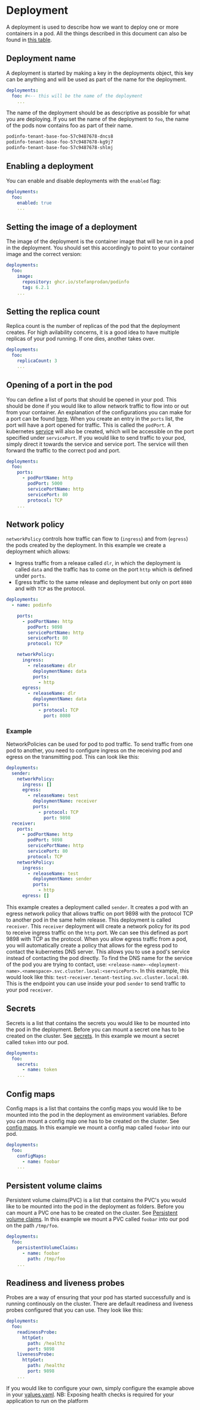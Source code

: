 # Deployment
A deployment is used to describe how we want to deploy one or more containers in a pod. All the things described in this document can also be found in [this table](../chart/README.md#configuration).

## Deployment name
A deployment is started by making a key in the deployments object, this key can be anything and will be used as part of the name for the deployment.

```yaml
deployments:
  foo: #<-- this will be the name of the deployment
    ...
```
The name of the deployment should be as descriptive as possible for what you are deploying. If you set the name of the deployment to `foo`, the name of the pods now contains foo as part of their name.

```bash
podinfo-tenant-base-foo-57c9487678-dncs8
podinfo-tenant-base-foo-57c9487678-kg9j7
podinfo-tenant-base-foo-57c9487678-shlmj
```

## Enabling a deployment
You can enable and disable deployments with the `enabled` flag:
```yaml
deployments:
  foo:
    enabled: true
    ...
```

## Setting the image of a deployment
The image of the deployment is the container image that will be run in a pod in the deployment. You should set this accordingly to point to your container image and the correct version:
```yaml
deployments:
  foo:
    image:
      repository: ghcr.io/stefanprodan/podinfo
      tag: 6.2.1
    ...
```

## Setting the replica count
Replica count is the number of replicas of the pod that the deployment creates. For high avilability concerns, it is a good idea to have multiple replicas of your pod running. If one dies, another takes over.
```yaml
deployments:
  foo:
    replicaCount: 3
    ...
```

## Opening of a port in the pod
You can define a list of ports that should be opened in your pod. This should be done if you would like to allow network traffic to flow into or out from your container. An explanation of the configurations you can make for a port can be found [here](../chart/README.md#configuration).
When you create an entry in the `ports` list, the port will have a port opened for traffic. This is called the `podPort`. A kubernetes [service](https://kubernetes.io/docs/concepts/services-networking/service/) will also be created, which will be accessible on the port specified under `servicePort`. If you would like to send traffic to your pod, simply direct it towards the service and service port. The service will then forward the traffic to the correct pod and port.
```yaml
deployments:
  foo:
    ports:
      - podPortName: http
        podPort: 5000
        servicePortName: http
        servicePort: 80
        protocol: TCP
    ...
```

## Network policy
`networkPolicy` controls how traffic can flow to (`ingress`) and from (`egress`) the pods created by the deployment. In this example we create a deployment which allows:
- Ingress traffic from a release called `dlr`, in which the deployment is called `data` and the traffic has to come on the port `http` which is defined under `ports`.
- Egress traffic to the same release and deployment but only on port `8080` and with `TCP` as the protocol.

```yaml
deployments:
  - name: podinfo

    ports:
      - podPortName: http
        podPort: 9898
        servicePortName: http
        servicePort: 80
        protocol: TCP

    networkPolicy:
      ingress:
        - releaseName: dlr
          deploymentName: data
          ports:
            - http
      egress:
        - releaseName: dlr
          deploymentName: data
          ports:
            - protocol: TCP
              port: 8080
```
### Example
NetworkPolicies can be used for pod to pod traffic. To send traffic from one pod to another, you need to configure ingress on the receiving pod and egress on the transmitting pod. This can look like this:
```yaml
deployments:
  sender:
    networkPolicy:
      ingress: []
      egress:
        - releaseName: test
          deploymentName: receiver
          ports:
            - protocol: TCP
              port: 9898
  receiver:
    ports:
      - podPortName: http
        podPort: 9898
        servicePortName: http
        servicePort: 80
        protocol: TCP
    networkPolicy:
      ingress:
        - releaseName: test
          deploymentName: sender
          ports:
            - http
      egress: []
```
This example creates a deployment called `sender`. It creates a pod with an egress network policy that allows traffic on port 9898 with the protocol TCP to another pod in the same helm release. This deployment is called `receiver`. This `receiver` deployment will create a network policy for its pod to receive ingress traffic on the `http` port. We can see this defined as port 9898 with TCP as the protocol.
When you allow egress traffic from a pod, you will automatically create a policy that allows for the egress pod to contact the kubernetes DNS server. This allows you to use a pod's service instead of contacting the pod directly. To find the DNS name for the service of the pod you are trying to contact, use: `<release-name>-<deployment-name>.<namespace>.svc.cluster.local:<servicePort>`. In this example, this would look like this: `test-receiver.tenant-testing.svc.cluster.local:80`. This is the endpoint you can use inside your pod `sender` to send traffic to your pod `receiver`.

## Secrets
Secrets is a list that contains the secrets you would like to be mounted into the pod in the deployment. Before you can mount a secret one has to be created on the cluster. See [secrets](secret.md). In this example we mount a secret called `token` into our pod.
```yaml
deployments:
  foo:
    secrets:
      - name: token
    ...
```

## Config maps
Config maps is a list that contains the config maps you would like to be mounted into the pod in the deployment as environment variables. Before you can mount a config map one has to be created on the cluster. See [config maps](configmap.md). In this example we mount a config map called `foobar` into our pod.
```yaml
deployments:
  foo:
    configMaps:
      - name: foobar
    ...
```

## Persistent volume claims
Persistent volume claims(PVC) is a list that contains the PVC's you would like to be mounted into the pod in the deployment as folders. Before you can mount a PVC one has to be created on the cluster. See [Persistent volume claims](pvc.md). In this example we mount a PVC called `foobar` into our pod on the path `/tmp/foo`.
```yaml
deployments:
  foo:
    persistentVolumeClaims:
      - name: foobar
        path: /tmp/foo
    ...
```

## Readiness and liveness probes
Probes are a way of ensuring that your pod has started successfully and is running continously on the cluster. There are default readiness and liveness probes configured that you can use. They look like this:
```yaml
deployments:
  foo:
    readinessProbe:
      httpGet:
        path: /healthz
        port: 9898
    livenessProbe:
      httpGet:
        path: /healthz
        port: 9898
    ...
```

If you would like to configure your own, simply configure the example above in your [values.yaml](../chart/values.yaml).
NB: Exposing health checks is required for your application to run on the platform
